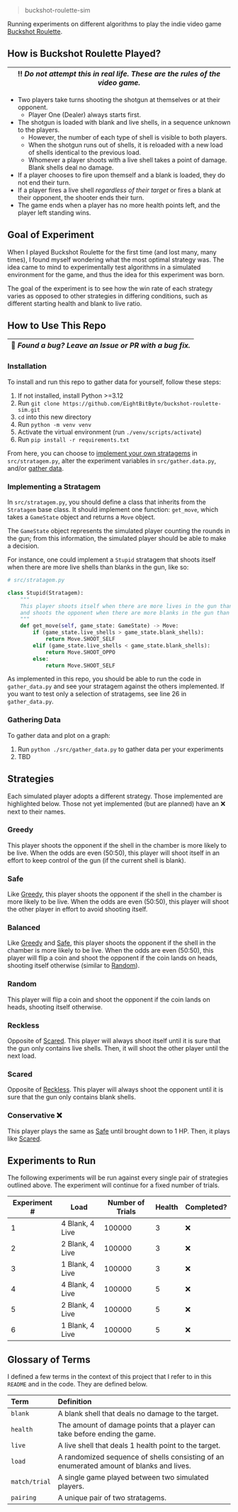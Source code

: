 > buckshot-roulette-sim

Running experiments on different algorithms to play the indie video game [Buckshot Roulette](https://store.steampowered.com/app/2835570/Buckshot_Roulette/).

## How is Buckshot Roulette Played?
| :bangbang: *Do not attempt this in real life. These are the rules of the video game.* |
| - |

- Two players take turns shooting the shotgun at themselves or at their opponent. 
    - Player One (Dealer) always starts first.
- The shotgun is loaded with blank and live shells, in a sequence unknown to the players. 
    - However, the number of each type of shell is visible to both players. 
    - When the shotgun runs out of shells, it is reloaded with a new load of shells identical to the previous load. 
    - Whomever a player shoots with a live shell takes a point of damage. Blank shells deal no damage. 
- If a player chooses to fire upon themself and a blank is loaded, they do not end their turn. 
- If a player fires a live shell *regardless of their target* or fires a blank at their opponent, the shooter ends their turn. 
- The game ends when a player has no more health points left, and the player left standing wins.

## Goal of Experiment
When I played Buckshot Roulette for the first time (and lost many, many times), I found myself wondering what the most optimal strategy was. The idea came to mind to experimentally test algorithms in a simulated environment for the game, and thus the idea for this experiment was born.

The goal of the experiment is to see how the win rate of each strategy varies as opposed to other strategies in differing conditions, such as different starting health and blank to live ratio.

## How to Use This Repo

| :bug: *Found a bug? Leave an Issue or PR with a bug fix.* |
| - |

### Installation
To install and run this repo to gather data for yourself, follow these steps:

1. If not installed, install Python >=3.12
2. Run `git clone https://github.com/EightBitByte/buckshot-roulette-sim.git`
3. `cd` into this new directory
4. Run `python -m venv venv`
5. Activate the virtual environment (run `./venv/scripts/activate`)
6. Run `pip install -r requirements.txt`

From here, you can choose to [implement your own stratagems](#implementing-a-stratagem) in `src/stratagem.py`, alter the experiment variables in `src/gather.data.py`, and/or [gather data](#gathering-data).

### Implementing a Stratagem
In `src/stratagem.py`, you should define a class that inherits from the `Stratagem` base class. It should implement one function: `get_move`, which takes a `GameState` object and returns a `Move` object.

The `GameState` object represents the simulated player counting the rounds in the gun; from this information, the simulated player should be able to make a decision.

For instance, one could implement a `Stupid` stratagem that shoots itself when there are more live shells than blanks in the gun, like so:

```python
# src/stratagem.py

class Stupid(Stratagem):
    """
    This player shoots itself when there are more lives in the gun than blanks,
    and shoots the opponent when there are more blanks in the gun than lives.
    """
    def get_move(self, game_state: GameState) -> Move:
        if (game_state.live_shells > game_state.blank_shells):
            return Move.SHOOT_SELF
        elif (game_state.live_shells < game_state.blank_shells):
            return Move.SHOOT_OPPO
        else:
            return Move.SHOOT_SELF
```

As implemented in this repo, you should be able to run the code in `gather_data.py` and see your stratagem against the others implemented. If you want to test only a selection of stratagems, see line 26 in `gather_data.py`.

### Gathering Data
To gather data and plot on a graph:

1. Run `python ./src/gather_data.py` to gather data per your experiments
2. TBD

## Strategies
Each simulated player adopts a different strategy. Those implemented are highlighted below. Those not yet implemented (but are planned) have an :x: next to their names.

### Greedy
This player shoots the opponent if the shell in the chamber is more likely to be live. When the odds are even (50:50), this player will shoot itself in an effort to keep control of the gun (if the current shell is blank).

### Safe
Like [Greedy](#greedy), this player shoots the opponent if the shell in the chamber is more likely to be live. When the odds are even (50:50), this player will shoot the other player in effort to avoid shooting itself.

### Balanced
Like [Greedy](#greedy) and [Safe](#safe), this player shoots the opponent if the shell in the chamber is more likely to be live. When the odds are even (50:50), this player will flip a coin and shoot the opponent if the coin lands on heads, shooting itself otherwise (similar to [Random](#random)).

### Random
This player will flip a coin and shoot the opponent if the coin lands on heads, shooting itself otherwise.

### Reckless
Opposite of [Scared](#scared). This player will always shoot itself until it is sure that the gun only contains live shells. Then, it will shoot the other player until the next load.

### Scared
Opposite of [Reckless](#reckless). This player will always shoot the opponent until it is sure that the gun only contains blank shells.

### Conservative :x:
This player plays the same as [Safe](#Safe) until brought down to 1 HP. Then, it plays like [Scared](#scared).


## Experiments to Run
The following experiments will be run against every single pair of strategies outlined above. The experiment will continue for a fixed number of trials.

| Experiment # | Load            | Number of Trials | Health | Completed? |
| ------------ | --------------- | ---------------- | ------ | ---------- |
| 1            | 4 Blank, 4 Live | 100000           | 3      | :x:        |
| 2            | 2 Blank, 4 Live | 100000           | 3      | :x:        |
| 3            | 1 Blank, 4 Live | 100000           | 3      | :x:        |
| 4            | 4 Blank, 4 Live | 100000           | 5      | :x:        |
| 5            | 2 Blank, 4 Live | 100000           | 5      | :x:        |
| 6            | 1 Blank, 4 Live | 100000           | 5      | :x:        |

## Glossary of Terms
I defined a few terms in the context of this project that I refer to in this `README` and in the code. They are defined below.

| Term          | Definition                                                                              |
| :------------ | :-------------------------------------------------------------------------------------- |
| `blank`       | A blank shell that deals no damage to the target.                                       |
| `health`      | The amount of damage points that a player can take before ending the game.              |
| `live`        | A live shell that deals 1 health point to the target.                                   |
| `load`        | A randomized sequence of shells consisting of an enumerated amount of blanks and lives. |
| `match/trial` | A single game played between two simulated players.                                     |
| `pairing`     | A unique pair of two stratagems.                                                        |